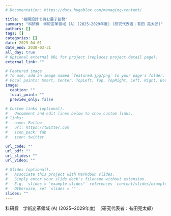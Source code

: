 ```yaml
---
# Documentation: https://docs.hugoblox.com/managing-content/

title: "相関設計で挑む量子創発"
summary: "科研費　学術変革領域 (A) (2025~2029年度) (研究代表者：有田 亮太郎)"
authors: []
tags: []
categories: []
date: 2025-04-01
date_end: 2030-03-31
all_day: true
# Optional external URL for project (replaces project detail page).
external_link: ""

# Featured image
# To use, add an image named `featured.jpg/png` to your page's folder.
# Focal points: Smart, Center, TopLeft, Top, TopRight, Left, Right, BottomLeft, Bottom, BottomRight.
image:
  caption: ""
  focal_point: ""
  preview_only: false

# Custom links (optional).
#   Uncomment and edit lines below to show custom links.
# links:
# - name: Follow
#   url: https://twitter.com
#   icon_pack: fab
#   icon: twitter

url_code: ""
url_pdf: ""
url_slides: ""
url_video: ""

# Slides (optional).
#   Associate this project with Markdown slides.
#   Simply enter your slide deck's filename without extension.
#   E.g. `slides = "example-slides"` references `content/slides/example-slides.md`.
#   Otherwise, set `slides = ""`.
slides: ""
---
```


科研費　学術変革領域 (A) (2025~2029年度)　（研究代表者：有田亮太郎）